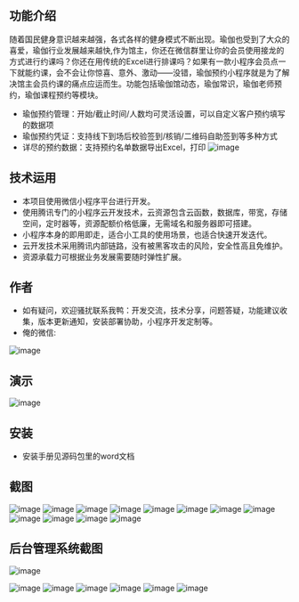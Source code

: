 ## 功能介绍 
    
随着国民健身意识越来越强，各式各样的健身模式不断出现。瑜伽也受到了大众的喜爱，瑜伽行业发展越来越快,作为馆主，你还在微信群里让你的会员使用接龙的方式进行约课吗？你还在用传统的Excel进行排课吗？如果有一款小程序会员点一下就能约课，会不会让你惊喜、意外、激动——没错，瑜伽预约小程序就是为了解决馆主会员约课的痛点应运而生。功能包括瑜伽馆动态，瑜伽常识，瑜伽老师预约，瑜伽课程预约等模块。

- 瑜伽预约管理：开始/截止时间/人数均可灵活设置，可以自定义客户预约填写的数据项
- 瑜伽预约凭证：支持线下到场后校验签到/核销/二维码自助签到等多种方式
- 详尽的预约数据：支持预约名单数据导出Excel，打印
![image](https://user-images.githubusercontent.com/101682044/158501486-0d54cf1d-269c-4479-9099-6b14d4fa81b0.png)
 

## 技术运用
- 本项目使用微信小程序平台进行开发。
- 使用腾讯专门的小程序云开发技术，云资源包含云函数，数据库，带宽，存储空间，定时器等，资源配额价格低廉，无需域名和服务器即可搭建。
- 小程序本身的即用即走，适合小工具的使用场景，也适合快速开发迭代。
- 云开发技术采用腾讯内部链路，没有被黑客攻击的风险，安全性高且免维护。
- 资源承载力可根据业务发展需要随时弹性扩展。  



## 作者
- 如有疑问，欢迎骚扰联系我鸭：开发交流，技术分享，问题答疑，功能建议收集，版本更新通知，安装部署协助，小程序开发定制等。
- 俺的微信:

![image](https://user-images.githubusercontent.com/101682044/158501498-20caceab-924e-4e51-aac6-10fb09d5b259.png)



## 演示
![image](https://user-images.githubusercontent.com/101682044/158501494-0278c292-4d0a-4df3-a4a6-810f5eb480a5.png)
 

 

## 安装

- 安装手册见源码包里的word文档




## 截图
![image](https://user-images.githubusercontent.com/101682044/158501521-5acba149-fbdf-4453-a92b-bedce9b04bfc.png)
![image](https://user-images.githubusercontent.com/101682044/158501528-7b662e29-093a-4da5-bebc-0d660374b75f.png)
![image](https://user-images.githubusercontent.com/101682044/158501532-d9344981-f322-4a1e-ba7d-8dd65b9a691b.png)
![image](https://user-images.githubusercontent.com/101682044/158501541-20417db6-34f0-4b49-8496-f153d54656e1.png)
![image](https://user-images.githubusercontent.com/101682044/158501556-8a75c5a9-464d-4696-8d57-716f21500671.png)
![image](https://user-images.githubusercontent.com/101682044/158501562-77d6bec4-167e-44de-a013-2cf9eb42c16f.png)
![image](https://user-images.githubusercontent.com/101682044/158501566-e50fce8a-25e6-4ed2-a76c-6486b49f9c9c.png)
![image](https://user-images.githubusercontent.com/101682044/158501573-025f2f1a-97cf-4b72-a9c2-78e3fed8c38a.png)
![image](https://user-images.githubusercontent.com/101682044/158501577-ca70d42b-1e1b-409b-90f3-8d670398c97d.png)
![image](https://user-images.githubusercontent.com/101682044/158501585-b0e62cf9-7962-4e56-b0e5-235ee91bce18.png)
![image](https://user-images.githubusercontent.com/101682044/158501589-1c8a2f7c-d6e2-4e8a-90ea-4f2cb0d59c4c.png)
![image](https://user-images.githubusercontent.com/101682044/158501593-4c60d03c-867e-4c8b-ab50-68e780920f3e.png)

## 后台管理系统截图

 ![image](https://user-images.githubusercontent.com/101682044/158501599-2ce2bad8-a4ab-4173-bdf9-2f2aaea2dec7.png)

![image](https://user-images.githubusercontent.com/101682044/158501602-f6686ee1-02ec-4704-988e-914418e0029b.png)
![image](https://user-images.githubusercontent.com/101682044/158501608-201738c4-3c01-49f7-a5ef-d27634f6e4ff.png)
![image](https://user-images.githubusercontent.com/101682044/158501617-9fea9f4a-4c04-4788-a7cc-a9844418eadc.png)
![image](https://user-images.githubusercontent.com/101682044/158501627-8452b2cf-10ba-4f09-9abb-be5dacb20d8b.png)
![image](https://user-images.githubusercontent.com/101682044/158501637-7ce5206a-7ba0-482a-b681-bd1a61aaa90b.png)
![image](https://user-images.githubusercontent.com/101682044/158501647-2c8891da-222e-4d9b-b51d-b366173d45c1.png)


